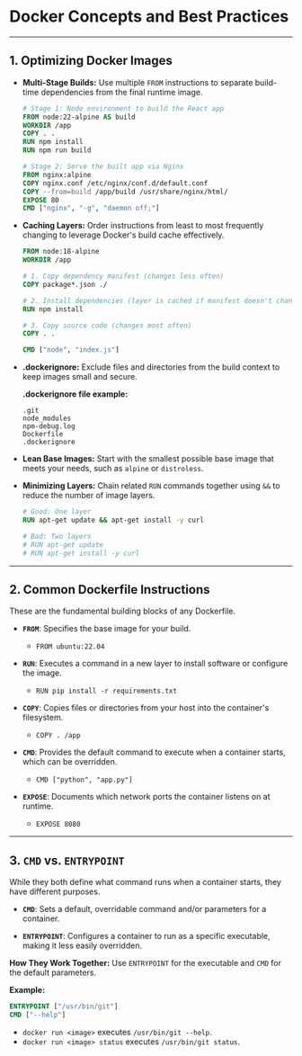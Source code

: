 # Docker Concepts and Best Practices

---

## 1. Optimizing Docker Images

* **Multi-Stage Builds:** Use multiple `FROM` instructions to separate build-time dependencies from the final runtime image.

    ```dockerfile
    # Stage 1: Node environment to build the React app
    FROM node:22-alpine AS build
    WORKDIR /app
    COPY . .
    RUN npm install
    RUN npm run build
    
    # Stage 2: Serve the built app via Nginx
    FROM nginx:alpine
    COPY nginx.conf /etc/nginx/conf.d/default.conf
    COPY --from=build /app/build /usr/share/nginx/html/
    EXPOSE 80
    CMD ["nginx", "-g", "daemon off;"]

    ```

* **Caching Layers:** Order instructions from least to most frequently changing to leverage Docker's build cache effectively.

    ```dockerfile
    FROM node:18-alpine
    WORKDIR /app

    # 1. Copy dependency manifest (changes less often)
    COPY package*.json ./

    # 2. Install dependencies (layer is cached if manifest doesn't change)
    RUN npm install

    # 3. Copy source code (changes most often)
    COPY . .

    CMD ["node", "index.js"]
    ```

* **.dockerignore:** Exclude files and directories from the build context to keep images small and secure.

    **.dockerignore file example:**
    ```
    .git
    node_modules
    npm-debug.log
    Dockerfile
    .dockerignore
    ```

* **Lean Base Images:** Start with the smallest possible base image that meets your needs, such as `alpine` or `distroless`.

* **Minimizing Layers:** Chain related `RUN` commands together using `&&` to reduce the number of image layers.

    ```dockerfile
    # Good: One layer
    RUN apt-get update && apt-get install -y curl

    # Bad: Two layers
    # RUN apt-get update
    # RUN apt-get install -y curl
    ```

---

## 2. Common Dockerfile Instructions

These are the fundamental building blocks of any Dockerfile.

* **`FROM`**: Specifies the base image for your build.
    * `FROM ubuntu:22.04`

* **`RUN`**: Executes a command in a new layer to install software or configure the image.
    * `RUN pip install -r requirements.txt`

* **`COPY`**: Copies files or directories from your host into the container's filesystem.
    * `COPY . /app`

* **`CMD`**: Provides the default command to execute when a container starts, which can be overridden.
    * `CMD ["python", "app.py"]`

* **`EXPOSE`**: Documents which network ports the container listens on at runtime.
    * `EXPOSE 8080`

---

## 3. `CMD` vs. `ENTRYPOINT`

While they both define what command runs when a container starts, they have different purposes.

* **`CMD`**: Sets a default, overridable command and/or parameters for a container.

* **`ENTRYPOINT`**: Configures a container to run as a specific executable, making it less easily overridden.

**How They Work Together:**
Use `ENTRYPOINT` for the executable and `CMD` for the default parameters.

**Example:**

```dockerfile
ENTRYPOINT ["/usr/bin/git"]
CMD ["--help"]
```

* `docker run <image>` executes `/usr/bin/git --help`.
* `docker run <image> status` executes `/usr/bin/git status`.
